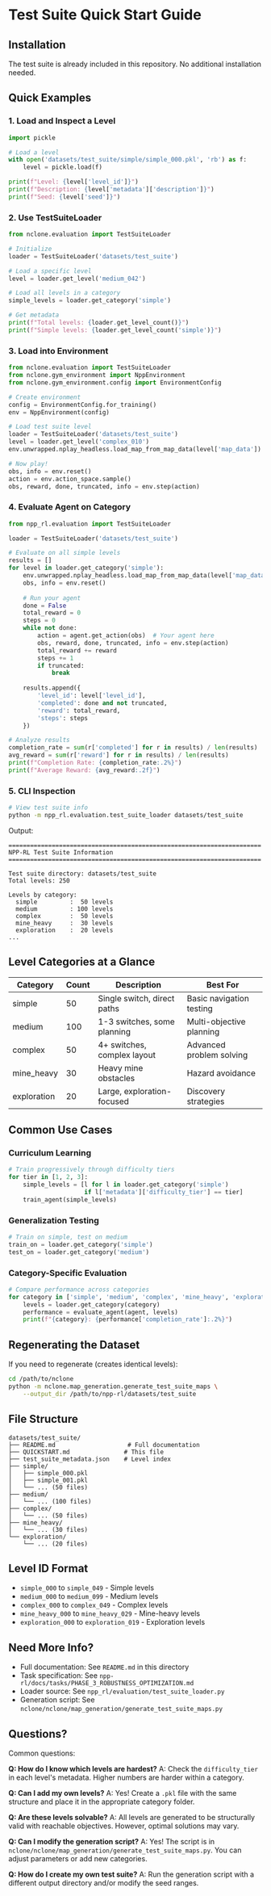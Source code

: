# Test Suite Quick Start Guide

## Installation

The test suite is already included in this repository. No additional installation needed.

## Quick Examples

### 1. Load and Inspect a Level

```python
import pickle

# Load a level
with open('datasets/test_suite/simple/simple_000.pkl', 'rb') as f:
    level = pickle.load(f)

print(f"Level: {level['level_id']}")
print(f"Description: {level['metadata']['description']}")
print(f"Seed: {level['seed']}")
```

### 2. Use TestSuiteLoader

```python
from nclone.evaluation import TestSuiteLoader

# Initialize
loader = TestSuiteLoader('datasets/test_suite')

# Load a specific level
level = loader.get_level('medium_042')

# Load all levels in a category
simple_levels = loader.get_category('simple')

# Get metadata
print(f"Total levels: {loader.get_level_count()}")
print(f"Simple levels: {loader.get_level_count('simple')}")
```

### 3. Load into Environment

```python
from nclone.evaluation import TestSuiteLoader
from nclone.gym_environment import NppEnvironment
from nclone.gym_environment.config import EnvironmentConfig

# Create environment
config = EnvironmentConfig.for_training()
env = NppEnvironment(config)

# Load test suite level
loader = TestSuiteLoader('datasets/test_suite')
level = loader.get_level('complex_010')
env.unwrapped.nplay_headless.load_map_from_map_data(level['map_data'])

# Now play!
obs, info = env.reset()
action = env.action_space.sample()
obs, reward, done, truncated, info = env.step(action)
```

### 4. Evaluate Agent on Category

```python
from npp_rl.evaluation import TestSuiteLoader

loader = TestSuiteLoader('datasets/test_suite')

# Evaluate on all simple levels
results = []
for level in loader.get_category('simple'):
    env.unwrapped.nplay_headless.load_map_from_map_data(level['map_data'])
    obs, info = env.reset()
    
    # Run your agent
    done = False
    total_reward = 0
    steps = 0
    while not done:
        action = agent.get_action(obs)  # Your agent here
        obs, reward, done, truncated, info = env.step(action)
        total_reward += reward
        steps += 1
        if truncated:
            break
    
    results.append({
        'level_id': level['level_id'],
        'completed': done and not truncated,
        'reward': total_reward,
        'steps': steps
    })

# Analyze results
completion_rate = sum(r['completed'] for r in results) / len(results)
avg_reward = sum(r['reward'] for r in results) / len(results)
print(f"Completion Rate: {completion_rate:.2%}")
print(f"Average Reward: {avg_reward:.2f}")
```

### 5. CLI Inspection

```bash
# View test suite info
python -m npp_rl.evaluation.test_suite_loader datasets/test_suite
```

Output:
```
======================================================================
NPP-RL Test Suite Information
======================================================================

Test suite directory: datasets/test_suite
Total levels: 250

Levels by category:
  simple         :  50 levels
  medium         : 100 levels
  complex        :  50 levels
  mine_heavy     :  30 levels
  exploration    :  20 levels
...
```

## Level Categories at a Glance

| Category | Count | Description | Best For |
|----------|-------|-------------|----------|
| simple | 50 | Single switch, direct paths | Basic navigation testing |
| medium | 100 | 1-3 switches, some planning | Multi-objective planning |
| complex | 50 | 4+ switches, complex layout | Advanced problem solving |
| mine_heavy | 30 | Heavy mine obstacles | Hazard avoidance |
| exploration | 20 | Large, exploration-focused | Discovery strategies |

## Common Use Cases

### Curriculum Learning
```python
# Train progressively through difficulty tiers
for tier in [1, 2, 3]:
    simple_levels = [l for l in loader.get_category('simple') 
                     if l['metadata']['difficulty_tier'] == tier]
    train_agent(simple_levels)
```

### Generalization Testing
```python
# Train on simple, test on medium
train_on = loader.get_category('simple')
test_on = loader.get_category('medium')
```

### Category-Specific Evaluation
```python
# Compare performance across categories
for category in ['simple', 'medium', 'complex', 'mine_heavy', 'exploration']:
    levels = loader.get_category(category)
    performance = evaluate_agent(agent, levels)
    print(f"{category}: {performance['completion_rate']:.2%}")
```

## Regenerating the Dataset

If you need to regenerate (creates identical levels):

```bash
cd /path/to/nclone
python -m nclone.map_generation.generate_test_suite_maps \
    --output_dir /path/to/npp-rl/datasets/test_suite
```

## File Structure

```
datasets/test_suite/
├── README.md                    # Full documentation
├── QUICKSTART.md               # This file
├── test_suite_metadata.json    # Level index
├── simple/
│   ├── simple_000.pkl
│   ├── simple_001.pkl
│   └── ... (50 files)
├── medium/
│   └── ... (100 files)
├── complex/
│   └── ... (50 files)
├── mine_heavy/
│   └── ... (30 files)
└── exploration/
    └── ... (20 files)
```

## Level ID Format

- `simple_000` to `simple_049` - Simple levels
- `medium_000` to `medium_099` - Medium levels
- `complex_000` to `complex_049` - Complex levels
- `mine_heavy_000` to `mine_heavy_029` - Mine-heavy levels
- `exploration_000` to `exploration_019` - Exploration levels

## Need More Info?

- Full documentation: See `README.md` in this directory
- Task specification: See `npp-rl/docs/tasks/PHASE_3_ROBUSTNESS_OPTIMIZATION.md`
- Loader source: See `npp_rl/evaluation/test_suite_loader.py`
- Generation script: See `nclone/nclone/map_generation/generate_test_suite_maps.py`

## Questions?

Common questions:

**Q: How do I know which levels are hardest?**
A: Check the `difficulty_tier` in each level's metadata. Higher numbers are harder within a category.

**Q: Can I add my own levels?**
A: Yes! Create a `.pkl` file with the same structure and place it in the appropriate category folder.

**Q: Are these levels solvable?**
A: All levels are generated to be structurally valid with reachable objectives. However, optimal solutions may vary.

**Q: Can I modify the generation script?**
A: Yes! The script is in `nclone/nclone/map_generation/generate_test_suite_maps.py`. You can adjust parameters or add new categories.

**Q: How do I create my own test suite?**
A: Run the generation script with a different output directory and/or modify the seed ranges.
